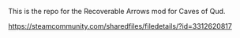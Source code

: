 This is the repo for the Recoverable Arrows mod for Caves of Qud.

https://steamcommunity.com/sharedfiles/filedetails/?id=3312620817
